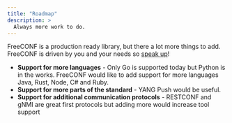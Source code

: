 ```yaml
---
title: "Roadmap"
description: >
  Always more work to do.
---
```

FreeCONF is a production ready library, but there a lot more things to add.  FreeCONF is driven by you and your needs so [speak up](https://github.com/orgs/freeconf/discussions)!

* **Support for more languages** - Only Go is supported today but Python is in the works.  FreeCONF would like to add support for more languages Java, Rust, Node, C# and Ruby.
* **Support for more parts of the standard** - YANG Push would be useful.
* **Support for additional communication protocols** - RESTCONF and gNMI are great first protocols but adding more would increase tool support